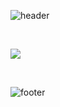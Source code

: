 ![header](https://capsule-render.vercel.app/api?type=rounded&color=FEF0C3&height=150&section=header&text=mizzu-creations&fontSize=65&fontColor=171310)

<br />

<a href="https://mizzu-log.vercel.app/"><img src="https://img.shields.io/badge/morethan_log-000000?style=flat-square&logo=Bloglovin&logoColor=white"/></a>

<br />

![footer](https://capsule-render.vercel.app/api?type=soft&color=FEF0C3&height=50&section=header&text=https://github.com/mizzu-creations/&fontSize=14&fontColor=171310)
